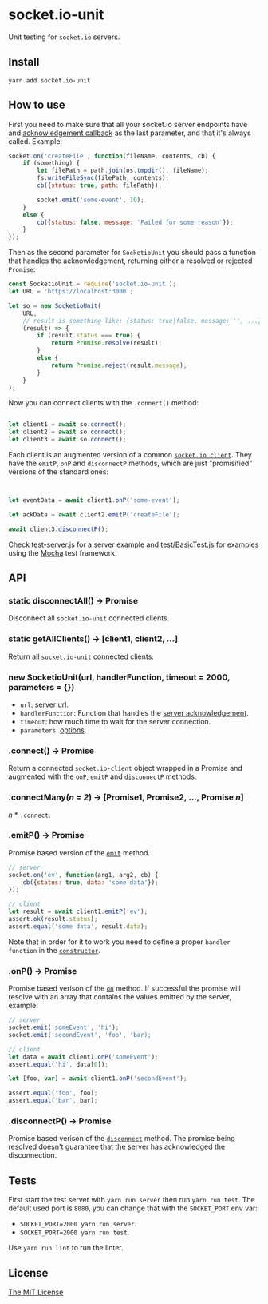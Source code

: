# socket.io-unit

Unit testing for `socket.io` servers.

## Install

`yarn add socket.io-unit`

## How to use

First you need to make sure that all your socket.io server endpoints have and [acknowledgement callback](https://socket.io/docs/#Sending-and-getting-data-acknowledgements) as the last parameter, and that it's always called. Example:

```javascript
socket.on('createFile', function(fileName, contents, cb) {
	if (something) {
		let filePath = path.join(os.tmpdir(), fileName);
		fs.writeFileSync(filePath, contents);
		cb({status: true, path: filePath});

		socket.emit('some-event', 10);
	}
	else {
		cb({status: false, message: 'Failed for some reason'});
	}
});
```

Then as the second parameter for `SocketioUnit` you should pass a function that handles the acknowledgement, returning either a resolved or rejected `Promise`:

```javascript
const SocketioUnit = require('socket.io-unit');
let URL	= 'https://localhost:3000';

let so = new SocketioUnit(
	URL,
	// result is something like: {status: true|false, message: '', ...}
	(result) => {
		if (result.status === true) {
			return Promise.resolve(result);
		}
		else {
			return Promise.reject(result.message);
		}
	}
);
```

Now you can connect clients with the `.connect()` method:

```javascript

let client1 = await so.connect();
let client2 = await so.connect();
let client3 = await so.connect();

```

Each client is an augmented version of a common [`socket.io client`](https://socket.io/docs/client-api/#Socket). They have the `emitP`, `onP` and `disconnectP` methods, which are just "promisified" versions of the standard ones:

```javascript


let eventData = await client1.onP('some-event');

let ackData = await client2.emitP('createFile');

await client3.disconnectP();
```

Check [test-server.js](test-server.js) for a server example and [test/BasicTest.js](test/BasicTest.js) for examples using the [Mocha](https://mochajs.org/) test framework.


## API


### static disconnectAll() -> Promise

Disconnect all `socket.io-unit` connected clients.

### static getAllClients() -> [client1, client2, ...]

Return all `socket.io-unit` connected clients.

<h3 id="constructor-siu">new SocketioUnit(url, handlerFunction, timeout = 2000, parameters = {})</h3>

 - `url`: [server url](https://socket.io/docs/client-api/#new-Manager-url-options).
 - `handlerFunction`: Function that handles the [server
 acknowledgement](https://socket.io/docs/#Sending-and-getting-data-acknowledgements).
 - `timeout`: how much time to wait for the server connection.
 - `parameters`: [options](https://socket.io/docs/client-api/#new-Manager-url-options).

### .connect() -> Promise

Return a connected `socket.io-client` object wrapped in a Promise and augmented with the
`onP`, `emitP` and `disconnectP` methods.

### .connectMany(_n = 2_) -> [Promise1, Promise2, ..., Promise _n_]

_n_ * `.connect`.

### .emitP() -> Promise

Promise based version of the [`emit`](https://socket.io/docs/client-api/#socket-emit-eventName-%E2%80%A6args-ack) method.

```javascript
// server
socket.on('ev', function(arg1, arg2, cb) {
	cb({status: true, data: 'some data'});
});
```
```javascript
// client
let result = await client1.emitP('ev');
assert.ok(result.status);
assert.equal('some data', result.data);
```

Note that in order for it to work you need to define a proper `handler function` in the [`constructor`](#constructor-siu).

### .onP() -> Promise

Promise based verison of the [`on`](https://socket.io/docs/client-api/#socket-on-eventName-callback) method. If successful the promise will resolve with an array that contains the values emitted by the server, example:

```javascript
// server
socket.emit('someEvent', 'hi');
socket.emit('secondEvent', 'foo', 'bar);
```
```javascript
// client
let data = await client1.onP('someEvent');
assert.equal('hi', data[0]);

let [foo, var] = await client1.onP('secondEvent');

assert.equal('foo', foo);
assert.equal('bar', bar);
```

### .disconnectP() -> Promise

Promise based verison of the [`disconnect`](https://socket.io/docs/client-api/#socket-disconnect) method.
The promise being resolved doesn't guarantee that the server has acknowledged the disconnection.


## Tests

First start the test server with `yarn run server` then run `yarn run test`.
The default used port is `8080`, you can change that with the `SOCKET_PORT` env var:
- `SOCKET_PORT=2000 yarn run server`.
- `SOCKET_PORT=2000 yarn run test`.

Use `yarn run lint` to run the linter.

## License

[The MIT License](LICENSE)